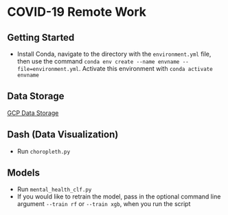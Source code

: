 # COVID-19 Remote Work

## Getting Started
- Install Conda, navigate to the directory with the `environment.yml` file, then use the command `conda env create --name envname --file=environment.yml`.
Activate this environment with `conda activate envname`

## Data Storage
[GCP Data Storage](https://console.cloud.google.com/storage/browser/additional-data)

## Dash (Data Visualization)
- Run `choropleth.py`

## Models
- Run `mental_health_clf.py`
- If you would like to retrain the model, pass in the optional command line argument `--train rf` or `--train xgb`, when you run the script
